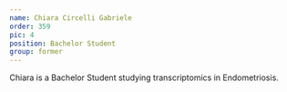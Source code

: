```yaml
---
name: Chiara Circelli Gabriele
order: 359
pic: 4
position: Bachelor Student
group: former
---
```


Chiara is a Bachelor Student studying transcriptomics in Endometriosis.
